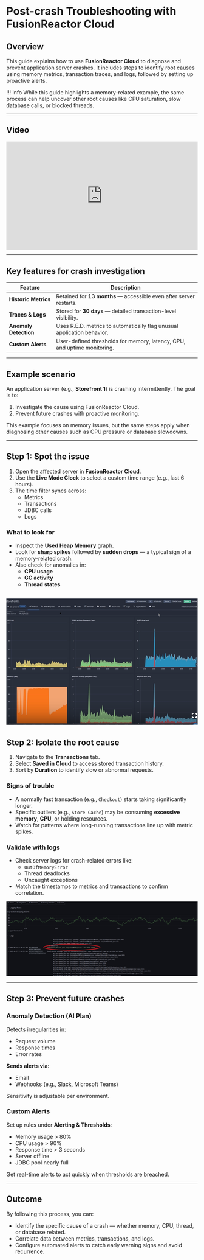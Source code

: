 

# Post-crash Troubleshooting with FusionReactor Cloud

## Overview

This guide explains how to use **FusionReactor Cloud** to diagnose and prevent application server crashes. It includes steps to identify root causes using memory metrics, transaction traces, and logs, followed by setting up proactive alerts.

!!! info 
    While this guide highlights a memory-related example, the same process can help uncover other root causes like CPU saturation, slow database calls, or blocked threads.

---

## Video

<div style="padding:56.25% 0 0 0;position:relative;"><iframe src="https://player.vimeo.com/video/1089031476?badge=0&amp;autopause=0&amp;player_id=0&amp;app_id=58479" frameborder="0" allow="autoplay; fullscreen; picture-in-picture; clipboard-write; encrypted-media; web-share" style="position:absolute;top:0;left:0;width:100%;height:100%;" title="Investigating Server Crashes with FusionReactor Cloud"></iframe></div><script src="https://player.vimeo.com/api/player.js"></script>


---

## Key features for crash investigation

| Feature                 | Description                                                                 |
|-------------------------|-----------------------------------------------------------------------------|
| **Historic Metrics**    | Retained for **13 months** — accessible even after server restarts.         |
| **Traces & Logs**       | Stored for **30 days** — detailed transaction-level visibility.             |
| **Anomaly Detection**   | Uses R.E.D. metrics to automatically flag unusual application behavior.     |
| **Custom Alerts**       | User-defined thresholds for memory, latency, CPU, and uptime monitoring.    |

---

## Example scenario

An application server (e.g., **Storefront 1**) is crashing intermittently. The goal is to:

1. Investigate the cause using FusionReactor Cloud.  
2. Prevent future crashes with proactive monitoring.

This example focuses on memory issues, but the same steps apply when diagnosing other causes such as CPU pressure or database slowdowns.

---

## Step 1: Spot the issue

1. Open the affected server in **FusionReactor Cloud**.
2. Use the **Live Mode Clock** to select a custom time range (e.g., last 6 hours).
3. The time filter syncs across:
    - Metrics  
    - Transactions  
    - JDBC calls  
    - Logs  


### What to look for

- Inspect the **Used Heap Memory** graph.
- Look for **sharp spikes** followed by **sudden drops** — a typical sign of a memory-related crash.
- Also check for anomalies in:
    - **CPU usage**
    - **GC activity**
    - **Thread states**

![!Screenshot](../../Getting-started/Tutorials/metrics.png)
---

## Step 2: Isolate the root cause

1. Navigate to the **Transactions** tab.
2. Select **Saved in Cloud** to access stored transaction history.
3. Sort by **Duration** to identify slow or abnormal requests.

### Signs of trouble

- A normally fast transaction (e.g., `Checkout`) starts taking significantly longer.
- Specific outliers (e.g., `Store Cache`) may be consuming **excessive memory**, **CPU**, or holding resources.
- Watch for patterns where long-running transactions line up with metric spikes.

### Validate with logs

- Check server logs for crash-related errors like:
    - `OutOfMemoryError`
    - Thread deadlocks
    - Uncaught exceptions
- Match the timestamps to metrics and transactions to confirm correlation.

![!Screenshot](../../Getting-started/Tutorials/log2.png)

---

## Step 3: Prevent future crashes

### Anomaly Detection (AI Plan)

Detects irregularities in:

- Request volume  
- Response times  
- Error rates  

**Sends alerts via:**

- Email  
- Webhooks (e.g., Slack, Microsoft Teams)  

Sensitivity is adjustable per environment.

### Custom Alerts

Set up rules under **Alerting & Thresholds**:

- Memory usage > 80%
- CPU usage > 90%
- Response time > 3 seconds
- Server offline
- JDBC pool nearly full

Get real-time alerts to act quickly when thresholds are breached.

---

## Outcome

By following this process, you can:

- Identify the specific cause of a crash — whether memory, CPU, thread, or database related.  
- Correlate data between metrics, transactions, and logs. 
- Configure automated alerts to catch early warning signs and avoid recurrence. 





